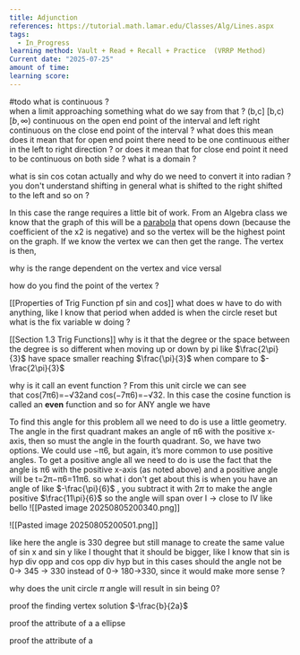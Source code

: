 ```yaml
---
title: Adjunction
references: https://tutorial.math.lamar.edu/Classes/Alg/Lines.aspx
tags:
  - In_Progress
learning method: Vault + Read + Recall + Practice  (VRRP Method)
Current date: "2025-07-25"
amount of time: 
learning score:
---
```

#todo 
what is continuous ?  
when a limit approaching something what do we say from that ?
(b,c] 
[b,c)
$[b, \infty)$
continuous on the open end point of the interval and left right continuous on the close end point of the interval ? what does this mean does it mean that for open end point there need to be one continuous either in the left to right direction ? or does it mean that for close end point it need to be continuous on both side ?
what is a domain ? 

what is  sin cos cotan actually and why do we need to convert it into radian  ? 
you don't understand shifting in general what is shifted  to the right shifted to the left and so on ? 


In this case the range requires a little bit of work. From an Algebra class we know that the graph of this will be a [parabola](https://tutorial.math.lamar.edu/Classes/Alg/Parabolas.aspx) that opens down (because the coefficient of the x2 is negative) and so the vertex will be the highest point on the graph. If we know the vertex we can then get the range. The vertex is then,  

why is the range dependent on the vertex and vice versal 

how do you find the point of the vertex ? 

[[Properties of Trig Function pf sin and cos]] what does w have to do with anything, like I know that period when added is when the circle reset but what is the fix variable w doing ?  


[[Section 1.3  Trig Functions]]  why is it that the degree or the space between the degree is so different when moving up or down by pi like $\frac{2\pi}{3}$ have space smaller reaching $\frac{\pi}{3}$ when compare to $-\frac{2\pi}{3}$ 

why is it call an event function  ? 
From this unit circle we can see that cos(7π6)=−√32and cos(−7π6)=−√32. In this case the cosine function is called an **even** function and so for ANY angle we have 


To find this angle for this problem all we need to do is use a little geometry. The angle in the first quadrant makes an angle of π6 with the positive x-axis, then so must the angle in the fourth quadrant. So, we have two options. We could use −π6, but again, it’s more common to use positive angles. To get a positive angle all we need to do is use the fact that the angle is π6 with the positive x-axis (as noted above) and a positive angle will be t=2π−π6=11π6.
so what i don't get about this is when you have an angle of like $-\frac{\pi}{6}$ ,  you subtract it with $2\pi$ to make the angle positive $\frac{11\pi}{6}$ so the angle will span over I -> close to  IV like bello 
![[Pasted image 20250805200340.png]]


![[Pasted image 20250805200501.png]] 

like here the angle is 330 degree but still manage to create the same value of sin x and sin y like I thought that it should be bigger, like I know that sin is hyp div opp and cos opp div hyp but in this cases should the angle not be 0-> 345 -> 330  instead of 0-> 180->330, since it would make more sense ? 


why does the unit circle $\pi$ angle will result in sin being  0? 


proof the finding vertex solution $-\frac{b}{2a}$  



proof the attribute of a a ellipse  

proof the  attribute of a 